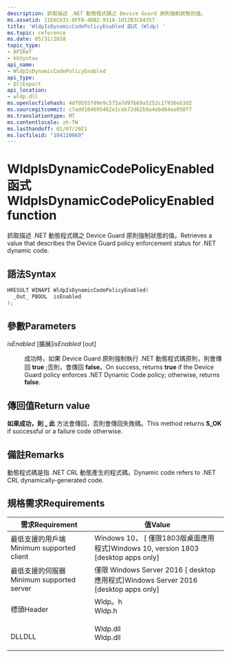 ```yaml
---
description: 抓取描述 .NET 動態程式碼之 Device Guard 原則強制狀態的值。
ms.assetid: 11E6C631-0FF8-4DB2-931A-1012B3CA4357
title: 'WldpIsDynamicCodePolicyEnabled 函式 (Wldp) '
ms.topic: reference
ms.date: 05/31/2018
topic_type:
- APIRef
- kbSyntax
api_name:
- WldpIsDynamicCodePolicyEnabled
api_type:
- DllExport
api_location:
- wldp.dll
ms.openlocfilehash: 4df0555f89e9c575a7d97b69a5252c17936eb3d2
ms.sourcegitcommit: c7add10d695482e1ceb72d62b8a4ebd84ea050f7
ms.translationtype: MT
ms.contentlocale: zh-TW
ms.lasthandoff: 01/07/2021
ms.locfileid: "104110069"
---
```

# <a name="wldpisdynamiccodepolicyenabled-function"></a><span data-ttu-id="6d6a2-103">WldpIsDynamicCodePolicyEnabled 函式</span><span class="sxs-lookup"><span data-stu-id="6d6a2-103">WldpIsDynamicCodePolicyEnabled function</span></span>

<span data-ttu-id="6d6a2-104">抓取描述 .NET 動態程式碼之 Device Guard 原則強制狀態的值。</span><span class="sxs-lookup"><span data-stu-id="6d6a2-104">Retrieves a value that describes the Device Guard policy enforcement status for .NET dynamic code.</span></span>

## <a name="syntax"></a><span data-ttu-id="6d6a2-105">語法</span><span class="sxs-lookup"><span data-stu-id="6d6a2-105">Syntax</span></span>


```C++
HRESULT WINAPI WldpIsDynamicCodePolicyEnabled(
  _Out_ PBOOL  isEnabled
);
```



## <a name="parameters"></a><span data-ttu-id="6d6a2-106">參數</span><span class="sxs-lookup"><span data-stu-id="6d6a2-106">Parameters</span></span>

<dl> <dt>

<span data-ttu-id="6d6a2-107">*isEnabled* \[擴展\]</span><span class="sxs-lookup"><span data-stu-id="6d6a2-107">*isEnabled* \[out\]</span></span>
</dt> <dd>

<span data-ttu-id="6d6a2-108">成功時，如果 Device Guard 原則強制執行 .NET 動態程式碼原則，則會傳回 **true** ;否則，會傳回 **false**。</span><span class="sxs-lookup"><span data-stu-id="6d6a2-108">On success, returns **true** if the Device Guard policy enforces .NET Dynamic Code policy; otherwise, returns **false**.</span></span>

</dd> </dl>

## <a name="return-value"></a><span data-ttu-id="6d6a2-109">傳回值</span><span class="sxs-lookup"><span data-stu-id="6d6a2-109">Return value</span></span>

<span data-ttu-id="6d6a2-110">**如果成功，則 \_ 此** 方法會傳回，否則會傳回失敗碼。</span><span class="sxs-lookup"><span data-stu-id="6d6a2-110">This method returns **S\_OK** if successful or a failure code otherwise.</span></span>

## <a name="remarks"></a><span data-ttu-id="6d6a2-111">備註</span><span class="sxs-lookup"><span data-stu-id="6d6a2-111">Remarks</span></span>

<span data-ttu-id="6d6a2-112">動態程式碼是指 .NET CRL 動態產生的程式碼。</span><span class="sxs-lookup"><span data-stu-id="6d6a2-112">Dynamic code refers to .NET CRL dynamically-generated code.</span></span>

## <a name="requirements"></a><span data-ttu-id="6d6a2-113">規格需求</span><span class="sxs-lookup"><span data-stu-id="6d6a2-113">Requirements</span></span>



| <span data-ttu-id="6d6a2-114">需求</span><span class="sxs-lookup"><span data-stu-id="6d6a2-114">Requirement</span></span> | <span data-ttu-id="6d6a2-115">值</span><span class="sxs-lookup"><span data-stu-id="6d6a2-115">Value</span></span> |
|-------------------------------------|-------------------------------------------------------------------------------------|
| <span data-ttu-id="6d6a2-116">最低支援的用戶端</span><span class="sxs-lookup"><span data-stu-id="6d6a2-116">Minimum supported client</span></span><br/> | <span data-ttu-id="6d6a2-117">Windows 10， \[ 僅限1803版桌面應用程式\]</span><span class="sxs-lookup"><span data-stu-id="6d6a2-117">Windows 10, version 1803 \[desktop apps only\]</span></span><br/>                           |
| <span data-ttu-id="6d6a2-118">最低支援的伺服器</span><span class="sxs-lookup"><span data-stu-id="6d6a2-118">Minimum supported server</span></span><br/> | <span data-ttu-id="6d6a2-119">僅限 Windows Server 2016 \[ desktop 應用程式\]</span><span class="sxs-lookup"><span data-stu-id="6d6a2-119">Windows Server 2016 \[desktop apps only\]</span></span><br/>                                |
| <span data-ttu-id="6d6a2-120">標頭</span><span class="sxs-lookup"><span data-stu-id="6d6a2-120">Header</span></span><br/>                   | <dl> <span data-ttu-id="6d6a2-121"><dt>Wldp。h</dt></span><span class="sxs-lookup"><span data-stu-id="6d6a2-121"><dt>Wldp.h</dt></span></span> </dl>   |
| <span data-ttu-id="6d6a2-122">DLL</span><span class="sxs-lookup"><span data-stu-id="6d6a2-122">DLL</span></span><br/>                      | <dl> <span data-ttu-id="6d6a2-123"><dt>Wldp.dll</dt></span><span class="sxs-lookup"><span data-stu-id="6d6a2-123"><dt>Wldp.dll</dt></span></span> </dl> |



 

 





